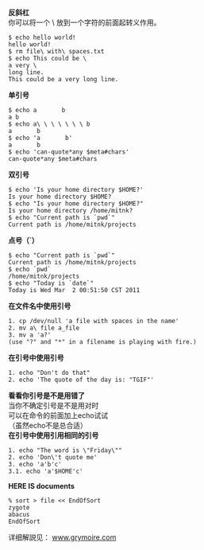 <b>反斜杠</b>   
你可以将一个 \ 放到一个字符的前面起转义作用。  

    $ echo hello world!
    hello world!
    $ rm file\ with\ spaces.txt
    $ echo This could be \
    a very \
    long line.
    This could be a very long line.


<b>单引号</b>  

    $ echo a       b
    a b
    $ echo a\ \ \ \ \ \ \ b
    a       b
    $ echo 'a       b'
    a       b
    $ echo 'can-quote*any $meta#chars'
    can-quote*any $meta#chars


<b>双引号</b>   

    $ echo 'Is your home directory $HOME?'
    Is your home directory $HOME?
    $ echo "Is your home directory $HOME?"
    Is your home directory /home/mitnk?
    $ echo "Current path is `pwd`"
    Current path is /home/mitnk/projects


<b>点号（`）</b>  

    $ echo "Current path is `pwd`"
    Current path is /home/mitnk/projects
    $ echo `pwd`
    /home/mitnk/projects
    $ echo "Today is `date`"
    Today is Wed Mar  2 00:51:50 CST 2011


<b>在文件名中使用引号</b>  

    1. cp /dev/null 'a file with spaces in the name'
    2. mv a\ file a_file
    3. mv a 'a?'
    (use "?" and "*" in a filename is playing with fire.)


<b>在引号中使用引号</b>  

    1. echo "Don't do that"
    2. echo 'The quote of the day is: "TGIF"'


<b>看看你引号是不是用错了</b>   
当你不确定引号是不是用对时  
可以在命令的前面加上echo试试  
（虽然echo不是总合适）  
<b>在引号中使用引用相同的引号</b>  

    1. echo "The word is \"Friday\""
    2. echo 'Don\'t quote me'
    3. echo 'a'b'c'
    3.1. echo 'a'$HOME'c'


<b>HERE IS documents</b>  

    % sort > file << EndOfSort
    zygote
    abacus
    EndOfSort


详细解説见： <a href="http://www.grymoire.com/Unix/Quote.html">www.grymoire.com</a>  
